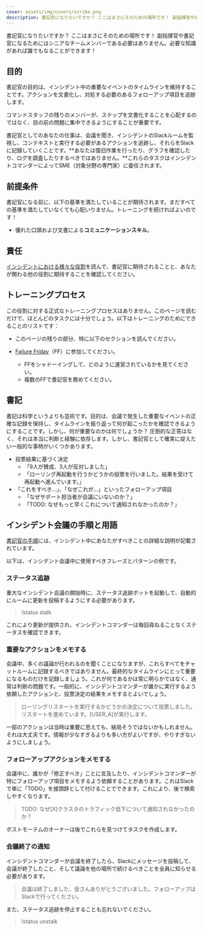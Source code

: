 ```yaml
---
cover: assets/img/covers/scribe.png
description: 書記官になりたいですか？ ここはまさにそのための場所です！ 副指揮官や書記官になるためにはシニアなチームメンバーである必要はありません。必要な知識があれば誰でもなることができます！
---
```

書記官になりたいですか？ ここはまさにそのための場所です！ 副指揮官や書記官になるためにはシニアなチームメンバーである必要はありません。必要な知識があれば誰でもなることができます！

## 目的
書記官の目的は、インシデント中の重要なイベントのタイムラインを維持することです。アクションを文書化し、対処する必要のあるフォローアップ項目を追跡します。

コマンドスタッフの残りのメンバーが、ステップを文書化することを心配するのではなく、目の前の問題に集中できるようにすることが重要です。

書記官としてのあなたの仕事は、会議を聞き、インシデントのSlackルームを監視し、コンテキストと実行する必要があるアクションを追跡し、それらをSlackに記録していくことです。**あなたは復旧作業を行ったり、グラフを確認したり、ログを調査したりするべきではありません。**これらのタスクはインシデントコマンダーによってSME（対象分野の専門家）に委任されます。


## 前提条件
書記官になる前に、以下の基準を満たしていることが期待されます。まだすべての基準を満たしていなくても心配いりません。トレーニングを続ければよいのです！

* 優れた口頭および文書による**コミュニケーションスキル**。

## 責任
[インシデントにおける様々な役割](../before/different_roles.md)を読んで、書記官に期待されることと、あなたが関わる他の役割に期待することを確認してください。

## トレーニングプロセス
この役割に対する正式なトレーニングプロセスはありません。このページを読むだけで、ほとんどのタスクには十分でしょう。以下はトレーニングのためにできることのリストです：

* このページの残りの部分、特に以下のセクションを読んでください。

* [Failure Friday](https://www.pagerduty.com/blog/failure-friday-at-pagerduty/)（FF）に参加してください。
    * FFをシャドーイングして、どのように運営されているかを見てください。
    * 複数のFFで書記官を務めてください。

## 書記
書記は科学というよりも芸術です。目的は、会議で発生した重要なイベントの正確な記録を保持し、タイムラインを振り返って何が起こったかを確認できるようにすることです。しかし、何が重要なのかは何でしょうか？ 圧倒的な正答はなく、それは本当に判断と経験に依存します。しかし、書記官として確実に捉えたい一般的な事柄がいくつかあります。

* 投票結果に基づく決定
    * <span class="icon bad"></span>「9人が賛成、3人が反対しました」
    * <span class="icon good"></span>「ローリング再起動を行うかどうかの投票を行いました。結果を受けて再起動へ進んでいます。」
* 「これをすべき...」、「なぜこれが...」といったフォローアップ項目
    * <span class="icon bad"></span>「なぜサポート担当者が会議にいないのか？」
    * <span class="icon good"></span>「TODO: なぜもっと早くこれについて通知されなかったのか？」

## インシデント会議の手順と用語
[書記官の手順](../during/during_an_incident.md)には、インシデント中にあなたがすべきことの詳細な説明が記載されています。

以下は、インシデント会議中に使用すべきフレーズとパターンの例です。

### ステータス追跡
重大なインシデント会議の開始時に、ステータス追跡ボットを起動して、自動的にルームに更新を投稿するようにする必要があります。

> !status stalk

これにより更新が提供され、インシデントコマンダーは毎回尋ねることなくステータスを確認できます。

### 重要なアクションをメモする
会議中、多くの議論が行われるのを聞くことになりますが、これらすべてをチャットルームに記録するべきではありません。最終的なタイムラインにとって重要になるものだけを記録しましょう。これが何であるかは常に明らかではなく、通常は判断の問題です。一般的に、インシデントコマンダーが誰かに実行するよう依頼したアクションと、投票決定の結果をメモするとよいでしょう。

> ローリングリスタートを実行するかどうかの決定について投票しました。リスタートを進めています。[USER_A]が実行します。

一部のアクションは当時は重要に思えても、結局そうではないかもしれません。それは大丈夫です。情報が少なすぎるよりも多い方がよいですが、やりすぎないようにしましょう。

### フォローアップアクションをメモする
会議中に、誰かが「修正すべき」ことに言及したり、インシデントコマンダーが特にフォローアップ項目をメモするよう依頼することがあります。これはSlackで単に「TODO」を接頭辞として付けることでできます。これにより、後で検索しやすくなります。

> TODO: なぜ[X]クラスタのトラフィック低下について通知されなかったのか？

ポストモーテムのオーナーは後でこれらを見つけてタスクを作成します。

### 会議終了の通知
インシデントコマンダーが会議を終了したら、Slackにメッセージを投稿して、会議が終了したこと、そして議論を他の場所で続けるべきことを全員に知らせる必要があります。

> 会議は終了しました、皆さんありがとうございました。フォローアップはSlackで行ってください。

また、ステータス追跡を停止することも忘れないでください。

> !status unstalk
